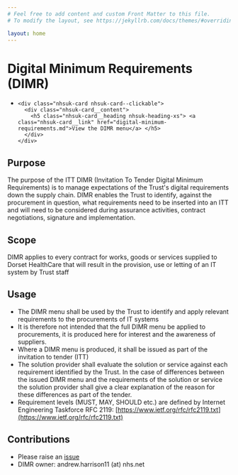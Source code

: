 ```yaml
---
# Feel free to add content and custom Front Matter to this file.
# To modify the layout, see https://jekyllrb.com/docs/themes/#overriding-theme-defaults

layout: home
---
```


# Digital Minimum Requirements (DIMR)

<ul class="nhsuk-grid-row nhsuk-card-group">
  <li class="nhsuk-grid-column-one-third nhsuk-card-group__item">

    <div class="nhsuk-card nhsuk-card--clickable">
      <div class="nhsuk-card__content">
        <h5 class="nhsuk-card__heading nhsuk-heading-xs"> <a class="nhsuk-card__link" href="digital-minimum-requirements.md">View the DIMR menu</a> </h5>
      </div>
    </div>

  </li>
</ul>

## Purpose
The purpose of the ITT DIMR (Invitation To Tender Digital Minimum Requirements) is to manage expectations of the Trust's digital requirements down the supply chain. DIMR enables the Trust to identify, against the procurement in question, what requirements need to be inserted into an ITT and will need to be considered during assurance activities, contract negotiations, signature and implementation.

## Scope
DIMR applies to every contract for works, goods or services supplied to Dorset HealthCare that will result in the provision, use or letting of an IT system by Trust staff

## Usage
* The DIMR menu shall be used by the Trust to identify and apply relevant requirements to the procurements of IT systems
* It is therefore not intended that the full DIMR menu be applied to procurements, it is produced here for interest and the awareness of suppliers.
* Where a DIMR menu is produced, it shall be issued as part of the invitation to tender (ITT)
* The solution provider shall evaluate the solution or service against each requirement identified by the Trust. In the case of differences between the issued DIMR menu and the requirements of the solution or service the solution provider shall give a clear explanation of the reason for these differences as part of the tender.
* Requirement levels (MUST, MAY, SHOULD etc.) are defined by Internet Engineering Taskforce RFC 2119: [https://www.ietf.org/rfc/rfc2119.txt](https://www.ietf.org/rfc/rfc2119.txt)

## Contributions
* Please raise an [issue](https://github.com/digitaldhc/digital-minimum-requirements/issues)
* DIMR owner: andrew.harrison11 (at) nhs.net